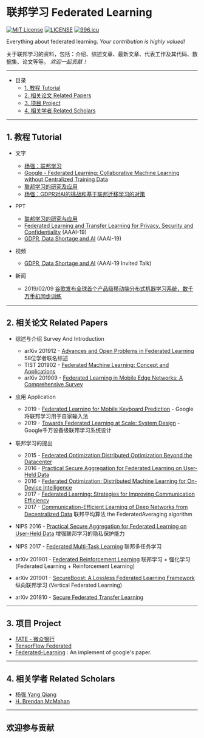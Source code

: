 # 联邦学习 Federated Learning

[![MIT License](https://img.shields.io/badge/license-MIT-green.svg)](https://opensource.org/licenses/MIT)
[![LICENSE](https://img.shields.io/badge/license-Anti%20996-blue.svg)](https://github.com/996icu/996.ICU/blob/master/LICENSE) [![996.icu](https://img.shields.io/badge/link-996.icu-red.svg)](https://996.icu) 


Everything about federated learning. *Your contribution is highly valued!* 

关于联邦学习的资料，包括：介绍、综述文章、最新文章、代表工作及其代码、数据集、论文等等。 *欢迎一起贡献！* 

---

- 目录
	- [1. 教程 Tutorial](##1-教程-Tutorial)
	- [2. 相关论文 Related Papers](##2-相关论文-Related-Papers)
	- [3. 项目 Project](##3-项目-Project)
	- [4. 相关学者 Related Scholars](##4-相关学者-Related-Scholars)

---

## 1. 教程 Tutorial
- 文字
    - [杨强：联邦学习](https://mp.weixin.qq.com/s/5FTrG5SZey2yeIbuyT3HoQ)
    - [Google - Federated Learning: Collaborative Machine Learning without Centralized Training Data](https://ai.googleblog.com/2017/04/federated-learning-collaborative.html)
    - [联邦学习的研究及应用](https://mp.weixin.qq.com/s?src=11&timestamp=1555896266&ver=1561&signature=ZtLlc7qakNAdw8hV3dxaB30PxtK9hAshYsIxccFf-D4eJrUw6YKQcqD0lD3SDMEn4egQTafUZr429er7SueP6HKLTr*uFKfr6JuHc3OvfdJ-uExiEJStHFynC65htbLp&new=1)
    - [杨强：GDPR对AI的挑战和基于联邦迁移学习的对策](https://zhuanlan.zhihu.com/p/42646278) 

- PPT
    - [联邦学习的研究与应用](https://aisp-1251170195.file.myqcloud.com/fedweb/1553845987342.pdf)
    - [Federated Learning and Transfer Learning for Privacy, Security and Confidentiality](https://aisp-1251170195.file.myqcloud.com/fedweb/1552916850679.pdf) (AAAI-19)
    - [GDPR, Data Shortage and AI](https://aisp-1251170195.file.myqcloud.com/fedweb/1552916659436.pdf) (AAAI-19) 

- 视频
    - [GDPR, Data Shortage and AI](https://aaai.org/Conferences/AAAI-19/invited-speakers/#yang) (AAAI-19 Invited Talk) 

- 新闻
	- 2019/02/09 [谷歌发布全球首个产品级移动端分布式机器学习系统，数千万手机同步训练](https://www.jiemian.com/article/2853096.html)

---

## 2. 相关论文 Related Papers
- 综述与介绍 Survey And Introduction
    - arXiv 201912 - [Advances and Open Problems in Federated Learning](https://arxiv.org/abs/1912.04977) 58位学者联名综述
    - TIST 201902 - [Federated Machine Learning: Concept and Applications](https://dl.acm.org/citation.cfm?id=3298981) 
    - arXiv 201909 - [Federated Learning in Mobile Edge Networks: A Comprehensive Survey](https://arxiv.org/abs/1909.11875)

- 应用 Application
	- 2019 - [Federated Learning for Mobile Keyboard Prediction](https://arxiv.org/abs/1811.03604) - Google将联邦学习用于自家输入法 
	- 2019 - [Towards Federated Learning at Scale: System Design](https://arxiv.org/abs/1902.01046) - Google千万设备级联邦学习系统设计

- 联邦学习的提出 
    - 2015 - [Federated Optimization:Distributed Optimization Beyond the Datacenter](https://arxiv.org/abs/1511.03575)
    - 2016 - [Practical Secure Aggregation for Federated Learning on User-Held Data](https://arxiv.org/abs/1611.04482)
    - 2016 - [Federated Optimization: Distributed Machine Learning for On-Device Intelligence](https://arxiv.org/abs/1610.02527)
    - 2017 - [Federated Learning: Strategies for Improving Communication Efficiency](https://arxiv.org/abs/1610.05492)
    - 2017 - [Communication-Efficient Learning of Deep Networks from Decentralized Data](https://arxiv.org/abs/1602.05629) 联邦平均算法 the FederatedAveraging algorithm

- NIPS 2016 - [Practical Secure Aggregation for Federated Learning on User-Held Data](https://arxiv.org/abs/1611.04482) 增强联邦学习的隐私保护能力
- NIPS 2017 - [Federated Multi-Task Learning](http://papers.nips.cc/paper/7029-federated-multi-task-learning) 联邦多任务学习
- arXiv 201901 - [Federated Reinforcement Learning](https://arxiv.org/abs/1901.08277) 联邦学习 + 强化学习 (Federated Learning + Reinforcement Learning)
- arXiv 201901 - [SecureBoost: A Lossless Federated Learning Framework](https://arxiv.org/abs/1901.08755) 纵向联邦学习 (Vertical Federated Learning)
- arXiv 201810 - [Secure Federated Transfer Learning](https://arxiv.org/abs/1812.03337) 

---

## 3. 项目 Project
- [FATE - 微众银行](https://github.com/WeBankFinTech/FATE)
- [TensorFlow Federated](https://github.com/tensorflow/federated)
- [Federated-Learning](https://github.com/roxanneluo/Federated-Learning) : An implement of google's paper.

---

## 4. 相关学者 Related Scholars

- [杨强 Yang Qiang](https://scholar.google.com/citations?hl=en&user=1LxWZLQAAAAJ)
- [H. Brendan McMahan](https://scholar.google.com/citations?user=iKPWydkAAAAJ&hl=en)

---

## 欢迎参与贡献
